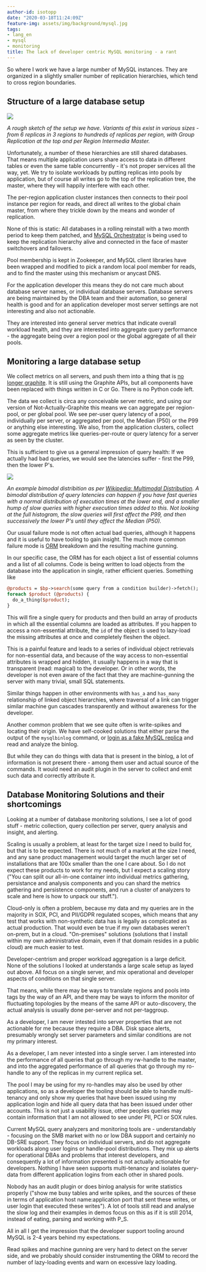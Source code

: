```yaml
---
author-id: isotopp
date: "2020-03-18T11:24:09Z"
feature-img: assets/img/background/mysql.jpg
tags:
- lang_en
- mysql
- monitoring
title: The lack of developer centric MySQL monitoring - a rant
---
```

So where I work we have a large number of MySQL instances. They are organized in a slightly smaller number of replication hierarchies, which tend to cross region boundaries.

## Structure of a large database setup

![](/uploads/2020/03/mysql-replication-pools.png)

*A rough sketch of the setup we have. Variants of this exist in various sizes - from 6 replicas in 3 regions to hundreds of replicas per region, with Group Replication at the top and per Region Intermedia Master.*

Unfortunately, a number of these hierarchies are still shared databases. That means  multiple application users share access to data in different tables or even the same table concurrently - it's not proper services all the way, yet. We try to isolate workloads by putting replicas into pools by application, but of course all writes go to the top of the replication tree, the master, where they will happily interfere with each other.

The per-region application cluster instances then connects to their pool instance per region for reads, and direct all writes to the global chain master, from where they trickle down by the means and wonder of replication.

None of this is static: All databases in a rolling reinstall with a two month period to keep them patched, and [MySQL Orchestrator](https://github.com/openark/orchestrator) is being used to keep the replication hierarchy alive and connected in the face of master switchovers and failovers.

Pool membership is kept in Zookeeper, and MySQL client libraries have been wrapped and modified to pick a random local pool member for reads, and to find the master using this mechanism or anycast DNS.

For the application developer this means they do not care much about database server names, or individual database servers. Database servers are being maintained by the DBA team and their automation, so general health is good and for an application developer most server settings are not interesting and also not actionable.

They are interested into general server metrics that indicate overall workload health, and they are interested into aggregate query performance - the aggregate being over a region pool or the global aggregate of all their pools.

## Monitoring a large database setup

We collect metrics on all servers, and push them into a thing that is [no longer graphite](https://archive.fosdem.org/2017/schedule/event/graphite_at_scale/). It is still using the Graphite APIs, but all components have been replaced with things written in C or Go. There is no Python code left.

The data we collect is circa any conceivable server metric, and using our version of Not-Actually-Graphite this means we can aggregate per region-pool, or per global pool. We see per-user query latency of a pool, individually per server, or aggregated per pool, the Median (P50) or the P99 or anything else interesting. We also, from the application clusters, collect some aggregate metrics like queries-per-route or query latency for a server as seen by the cluster.

This is sufficient to give us a general impression of query health: If we actually had bad queries, we would see the latencies suffer - first the P99, then the lower P's.

![](/uploads/2020/03/mysql-replication-bimodal.png)

*An example bimodal distribition as per [Wikipedia: Multimodal Distribution](https://en.wikipedia.org/wiki/Multimodal_distribution#Mixture_of_two_normal_distributions). A bimodal distribution of query latencies can happen if you have fast queries with a normal distribution of execution times at the lower end, and a smaller hump of slow queries with higher execution times added to this. Not looking at the full histogram, the slow queries will first affect the P99, and then successively the lower P's until they affect the Median (P50).*

Our usual failure mode is not often actual bad queries, although it happens and it is useful to have tooling to gain insight. The much more common failure mode is [ORM](https://en.wikipedia.org/wiki/Object-relational_mapping) breakdown and the resulting machine gunning.

In our specific case, the ORM has for each object a list of essential columns and a list of all columns. Code is being written to load objects from the database into the application in single, rather efficient queries. Something like 

```perl
@products = $bp->search(some query from a condition builder)->fetch();
foreach $product (@products) {
  do_a_thing($product);
}
```

This will fire a single query for products and then build an array of products in which all the essential columns are loaded as attributes. If you happen to access a non-essential attribute, the `id` of the object is used to lazy-load the missing attributes at once and completely fleshen the object.

This is a painful feature and leads to a series of individual object retrievals for non-essential data, and because of the way access to non-essential attributes is wrapped and hidden, it usually happens in a way that is transparent (read: magical) to the developer. Or in other words, the developer is not even aware of the fact that they are machine-gunning the server with many trivial, small SQL statements.

Similar things happen in other environments with `has_a` and `has_many` relationship of linked object hierarchies, where traversal of a link can trigger similar machine gun cascades transparently and without awareness for the developer.

Another common problem that we see quite often is write-spikes and locating their origin. We have self-cooked solutions that either parse the output of the `mysqlbinlog` command, or [login as a fake MySQL replica](https://github.com/mysql-time-machine/replicator) and read and analyze the binlog.

But while they can do things with data that is present in the binlog, a lot of information is not present there - among them user and actual source of the commands. It would need an audit plugin in the server to collect and emit such data and correctly attribute it.

## Database Monitoring Solutions and their shortcomings

Looking at a number of database monitoring solutions, I see a lot of good stuff - metric collection, query collection per server, query analysis and insight, and alerting.

Scaling is usually a problem, at least for the target size I need to build for, but that is to be expected. There is not much of a market at the size I need, and any sane product management would target the much larger set of installations that are 100x smaller than the one I care about. So I do not expect these products to work for my needs, but I expect a scaling story ("You can split our all-in-one container into individual metrics gathering, persistance and analysis components and you can shard the metrics gathering and persistence components, and run a cluster of analyzers to scale and here is how to unpack our stuff.").

Cloud-only is often a problem, because my data and my queries are in the majority in SOX, PCI, and PII/GDPR regulated scopes, which means that any test that works with non-synthetic data has is legally as complicated as actual production. That would even be true if my own databases weren't on-prem, but in a cloud. "On-premises" solutions (solutions that I install within my own administrative domain, even if that domain resides in a public cloud) are much easier to test.

Developer-centrism and proper workload aggregation is a large deficit. None of the solutions I looked at understands a large scale setup as layed out above. All focus on a single server, and mix operational and developer aspects of conditions on that single server.

That means, while there may be ways to translate regions and pools into tags by the way of an API, and there may be ways to inform the monitor of fluctuating topologies by the means of the same API or auto-discovery, the actual analysis is usually done per-server and not per-taggroup.

As a developer, I am never intested into server properties that are not actionable for me because they require a DBA. Disk space alerts, presumably wrongly set server parameters and similar conditions are not my primary interest.

As a developer, I am never intested into a single server. I am interested into the performance of all queries that go through my rw-handle to the master, and into the aggregated performance of all queries that go through my ro-handle to any of the replicas in my current replica set.

The pool I may be using for my ro-handles may also be used by other applications, so as a developer the tooling should be able to handle multi-tenancy and only show my queries that have been issued using my application login and hide all query data that has been issued under other accounts. This is not just a usability issue, other peoples queries may contain information that I am not allowed to see under PII, PCI or SOX rules.

Current MySQL query analyzers and monitoring tools are - understandably - focusing on the SMB market with no or low DBA support and certainly no DB-SRE support. They focus on individual servers, and do not aggregate workloads along user logins or handle-pool distributions. They mix up alerts for operational DBAs and problems that interest developers, and consequently a lot of information presented is not actually actionable for developers. Nothing I have seen supports multi-tenancy and isolates query-data from different application logins from each other in shared pools.

Nobody has an audit plugin or does binlog analysis for write statistics properly ("show me busy tables and write spikes, and the sources of these in terms of application host name:application port that sent these writes, or user login that executed these writes"). A lot of tools still read and analyse the slow log and their examples in demos focus on this as if it is still 2014, instead of eating, parsing and working with P_S.

All in all I get the impression that the developer support tooling around MySQL is 2-4 years behind my expectations.

Read spikes and machine gunning are very hard to detect on the server side, and we probably should consider instrumenting the ORM to record the number of lazy-loading events and warn on excessive lazy loading.